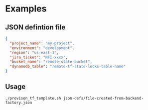 # Examples

## JSON defintion file

```json
{
  "project_name": "my-project",
  "environment": "development",
  "region": "us-east-1",
  "jira_ticket": "NFI-xxxx",
  "bucket_name": "remote-state-bucket",
  "dynamodb_table": "remote-tf-state-locks-table-name"
}
```

## Usage

`./provison_tf_template.sh json-defs/file-created-from-backend-factory.json`

